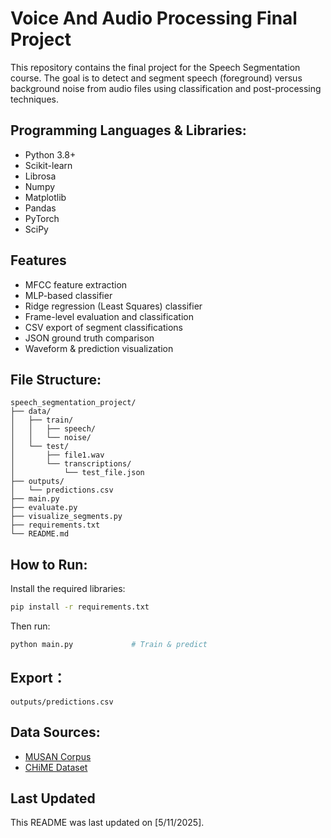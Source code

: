 # Voice And Audio Processing Final Project
This repository contains the final project for the Speech Segmentation course. The goal is to detect and segment speech (foreground) versus background noise from audio files using classification and post-processing techniques.

## Programming Languages & Libraries:
- Python 3.8+
- Scikit-learn
- Librosa
- Numpy
- Matplotlib
- Pandas
- PyTorch
- SciPy

## Features
- MFCC feature extraction
- MLP-based classifier
- Ridge regression (Least Squares) classifier
- Frame-level evaluation and classification
- CSV export of segment classifications
- JSON ground truth comparison
- Waveform & prediction visualization

## File Structure:
```
speech_segmentation_project/
├── data/
│   ├── train/
│   │   ├── speech/
│   │   └── noise/
│   └── test/
│       ├── file1.wav
│       └── transcriptions/
│           └── test_file.json
├── outputs/
│   └── predictions.csv
├── main.py
├── evaluate.py
├── visualize_segments.py
├── requirements.txt
└── README.md
```

## How to Run:
Install the required libraries:
```bash
pip install -r requirements.txt
```

Then run:
```bash
python main.py             # Train & predict
```

## Export：
```
outputs/predictions.csv
```

## Data Sources:
- [MUSAN Corpus](https://www.openslr.org/17)
- [CHiME Dataset](https://www.openslr.org/26)

## Last Updated
This README was last updated on [5/11/2025].
